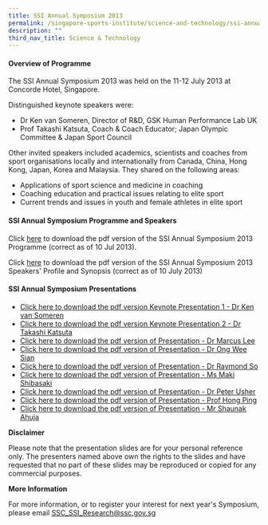 ```yaml
---
title: SSI Annual Symposium 2013
permalink: /singapore-sports-institute/science-and-technology/ssi-annual-symposium-2013/
description: ""
third_nav_title: Science & Technology
---
```

#### **Overview of Programme**

The SSI Annual Symposium 2013 was held on the 11-12 July 2013 at Concorde Hotel, Singapore.  
  
Distinguished keynote speakers were:  

*   Dr Ken van Someren, Director of R&D, GSK Human Performance Lab UK
*   Prof Takashi Katsuta, Coach & Coach Educator; Japan Olympic Committee & Japan Sport Council

Other invited speakers included academics, scientists and coaches from sport organisations locally and internationally from Canada, China, Hong Kong, Japan, Korea and Malaysia. They shared on the following areas:  
*   Applications of sport science and medicine in coaching
*   Coaching education and practical issues relating to elite sport
*   Current trends and issues in youth and female athletes in elite sport

#### **SSI Annual Symposium Programme and Speakers**

Click [here](/files/What%20We%20%20Do/Singapore%20Sports%20Institute/Science%20and%20Technology/SSI%20Annual%20Symposium%202013/SSI20Symposium20Programme.pdf) to download the pdf version of the SSI Annual Symposium 2013 Programme (correct as of 10 Jul 2013).

Click [here](/files/What%20We%20%20Do/Singapore%20Sports%20Institute/Science%20and%20Technology/SSI%20Annual%20Symposium%202013/Speakers20Profile.pdf) to download the pdf version of the SSI Annual Symposium 2013 Speakers' Profile and Synopsis (correct as of 10 July 2013)

#### **SSI Annual Symposium Presentations**
* [Click here to download the pdf version Keynote Presentation 1 - Dr Ken van Someren](/files/What%20We%20%20Do/Singapore%20Sports%20Institute/Science%20and%20Technology/SSI%20Annual%20Symposium%202013/Keynote2012020Dr20Ken20van20Someren.pdf)
* [Click here to download the pdf version Keynote Presentation 2 - Dr Takashi Katsuta](/files/What%20We%20%20Do/Singapore%20Sports%20Institute/Science%20and%20Technology/SSI%20Annual%20Symposium%202013/Keynote2022020Katsuta.pdf)
* [Click here to download the pdf version of Presentation - Dr Marcus Lee](/files/What%20We%20%20Do/Singapore%20Sports%20Institute/Science%20and%20Technology/SSI%20Annual%20Symposium%202013/Dr20Marcus20Lee2020Web20Version.pdf)
* [Click here to download the pdf version of Presentation - Dr Ong Wee Sian](/files/What%20We%20%20Do/Singapore%20Sports%20Institute/Science%20and%20Technology/SSI%20Annual%20Symposium%202013/Dr20Ong20Wee20Sian2020Health20Issues20of20Female20Athletes.pdf)
* [Click here to download the pdf version of Presentation - Dr Raymond So](/files/What%20We%20%20Do/Singapore%20Sports%20Institute/Science%20and%20Technology/SSI%20Annual%20Symposium%202013/Dr20Raymond20So2020H.pdf)
* [Click here to download the pdf version of Presentation - Ms Maki Shibasaki](/files/What%20We%20%20Do/Singapore%20Sports%20Institute/Science%20and%20Technology/SSI%20Annual%20Symposium%202013/Ms20Maki20Shibasaki2020Nutrition20.pdf)
* [Click here to download the pdf version of Presentation - Dr Peter Usher](/files/What%20We%20%20Do/Singapore%20Sports%20Institute/Science%20and%20Technology/SSI%20Annual%20Symposium%202013/Dr20Peter20Usher.pdf)
* [Click here to download the pdf version of Presentation - Prof Hong Ping](/files/What%20We%20%20Do/Singapore%20Sports%20Institute/Science%20and%20Technology/SSI%20Annual%20Symposium%202013/Prof20Hongping.pdf)
* [Click here to download the pdf version of Presentation - Mr Shaunak Ahuja](/files/What%20We%20%20Do/Singapore%20Sports%20Institute/Science%20and%20Technology/SSI%20Annual%20Symposium%202013/Shaunak20Ahuja.pdf)

**Disclaimer**

Please note that the presentation slides are for your personal reference only. The presenters named above own the rights to the slides and have requested that no part of these slides may be reproduced or copied for any commercial purposes.

**More Information**

For more information, or to register your interest for next year's Symposium, please email [SSC_SSI_Research@ssc.gov.sg](mailto:SSC_SSI_Research@ssc.gov.sg)